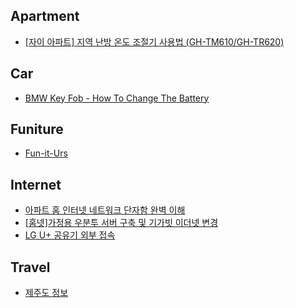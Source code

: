 ## Apartment

* [[자이 아파트] 지역 난방 온도 조절기 사용법 (GH-TM610/GH-TR620)](https://www.youtube.com/watch?v=g4KbS3r1epQ&list=PLIs3rbh8cePoPOWTOkNHovIakYAGqwKEi)



## Car

- [BMW Key Fob - How To Change The Battery](https://www.youtube.com/watch?v=owxCylHAJuo)



## Funiture

* [Fun-it-Urs](https://funiturs.com/)



## Internet

- [아파트 홈 인터넷 네트워크 단자함 완벽 이해](https://blog.naver.com/072jya/221191556309)
- [[홈넷]가정용 우분투 서버 구축 및 기가빗 이더넷 변경](https://helloong.tistory.com/99)
- [LG U+ 공유기 외부 접속](https://m.blog.naver.com/fullerene33/221386283209?utm_source=pocket_saves)



## Travel

- [제주도 정보](http://jejunim1.tistory.com/category/%EC%A0%9C%EC%A3%BC%EB%8F%84%EC%97%AC%ED%96%89?utm_source=pocket_saves)

